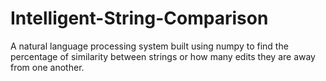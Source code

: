 # Intelligent-String-Comparison
A natural language processing system built using numpy to find the percentage of similarity between strings or how many edits they are away from one another.
